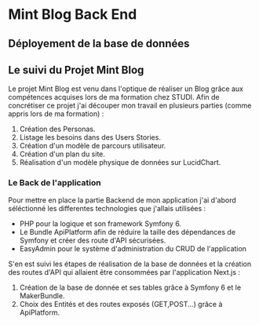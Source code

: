 # Mint Blog Back End

## Déployement de la base de données



## Le suivi du Projet Mint Blog

Le projet Mint Blog est venu dans l'optique de réaliser un Blog grâce aux compétences acquises lors de ma formation chez STUDI.
Afin de concrétiser ce projet j'ai découper mon travail en plusieurs parties (comme appris lors de ma formation) : 
 1. Création des Personas.
 2. Listage les besoins dans des Users Stories.
 3. Création d'un modèle de parcours utilisateur.
 4. Création d'un plan du site.
 5. Réalisation d'un modèle physique de données sur LucidChart.

### Le Back de l'application 

Pour mettre en place la partie Backend de mon application j'ai d'abord séléctionné les differentes technologies que j'allais utilisées :
- PHP pour la logique et son framework Symfony 6.
- Le Bundle ApiPlatform afin de réduire la taille des dépendances de Symfony et créer des route d'API sécurisées. 
- EasyAdmin pour le système d'administration du CRUD de l'application

S'en est suivi les étapes de réalisation de la base de données et la création des routes d'API qui allaient être consommées par l'application Next.js :
1. Création de la base de donnée et ses tables grâce à Symfony 6 et le MakerBundle.
2. Choix des Entités et des routes exposés (GET,POST...) grâce à ApiPlatform.
  